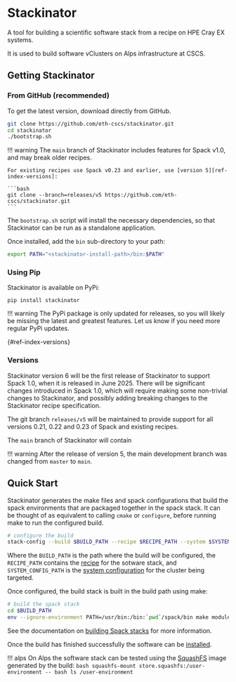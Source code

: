 # Stackinator

A tool for building a scientific software stack from a recipe on HPE Cray EX systems.

It is used to build software vClusters on Alps infrastructure at CSCS.

## Getting Stackinator

### From GitHub (recommended)

To get the latest version, download directly from GitHub.

``` bash
git clone https://github.com/eth-cscs/stackinator.git
cd stackinator
./bootstrap.sh
```

!!! warning
    The `main` branch of Stackinator includes features for Spack v1.0, and may break older recipes.

    For existing recipes use Spack v0.23 and earlier, use [version 5][ref-index-versions]:

    ```bash
    git clone --branch=releases/v5 https://github.com/eth-cscs/stackinator.git
    ```

The `bootstrap.sh` script will install the necessary dependencies, so that Stackinator can be run as a standalone application.

Once installed, add the `bin` sub-directory to your path:

```bash
export PATH="<stackinator-install-path>/bin:$PATH"
```

### Using Pip

Stackinator is available on PyPi:

```
pip install stackinator
```

!!! warning
    The PyPi package is only updated for releases, so you will likely be missing the latest and greatest features.
    Let us know if you need more regular PyPi updates.

[](){#ref-index-versions}
### Versions

Stackinator version 6 will be the first release of Stackinator to support Spack 1.0, when it is released in June 2025.
There will be significant changes introduced in Spack 1.0, which will require making some non-trivial changes to Stackinator, and possibly adding breaking changes to the Stackinator recipe specification.

The git branch `releases/v5` will be maintained to provide support for all versions 0.21, 0.22 and 0.23 of Spack and existing recipes.

The `main` branch of Stackinator will contain 

!!! warning
    After the release of version 5, the main development branch was changed from `master` to `main`.

## Quick Start

Stackinator generates the make files and spack configurations that build the spack environments that are packaged together in the spack stack.
It can be thought of as equivalent to calling `cmake` or `configure`, before running make to run the configured build.

```bash
# configure the build
stack-config --build $BUILD_PATH --recipe $RECIPE_PATH --system $SYSTEM_CONFIG_PATH
```

Where the `BUILD_PATH` is the path where the build will be configured, the `RECIPE_PATH` contains the [recipe](recipes.md) for the sotware stack, and `SYSTEM_CONFIG_PATH` is the [system configuration](cluster-config.md) for the cluster being targeted.

Once configured, the build stack is built in the build path using make:

```bash
# build the spack stack
cd $BUILD_PATH
env --ignore-environment PATH=/usr/bin:/bin:`pwd`/spack/bin make modules store.squashfs -j64
```

See the documentation on [building Spack stacks](building.md) for more information.

Once the build has finished successfully the software can be [installed](installing.md).

!!! alps
    On Alps the software stack can be tested using the [SquashFS](installing.md#squashfs-installation) image generated by the build:
    ```bash
    squashfs-mount store.squashfs:/user-environment -- bash
    ls /user-environment
    ```
